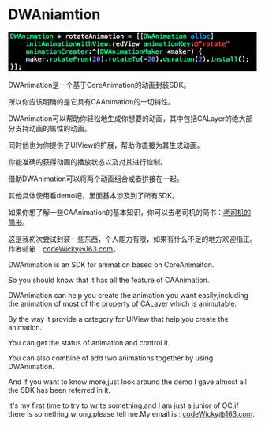 # DWAniamtion

![像我一样清爽](https://github.com/CodeWicky/DWAnimation/raw/master/1835430-04a7fd69f578b586.png)



DWAnimation是一个基于CoreAnimation的动画封装SDK。

所以你应该明确的是它具有CAAnimation的一切特性。

DWAnimation可以帮助你轻松地生成你想要的动画，其中包括CALayer的绝大部分支持动画的属性的动画。

同时他也为你提供了UIView的扩展，帮助你直接为其生成动画。

你能准确的获得动画的播放状态以及对其进行控制。

借助DWAnimation可以将两个动画组合或者拼接在一起。

其他具体使用看demo吧，里面基本涉及到了所有SDK。

如果你想了解一些CAAnimation的基本知识，你可以去老司机的简书：[老司机的简书](http://www.jianshu.com/p/92a0661a21c6)。

这是我初次尝试封装一些东西，个人能力有限，如果有什么不足的地方欢迎指正。作者邮箱：codeWicky@163.com。

DWAnimation is an SDK for animation based on CoreAnimaiton.

So you should know that it has all the feature of CAAnimation.

DWAnimation can help you create the animation you want easily,including the animation of most of the property of CALayer which is animutable.

By the way it provide a category for UIView that help you create the animation.

You can get the status of animation and control it.

You can also combine of add two animations together by using DWAnimation.

And if you want to know more,just look around the demo I gave,almost all the SDK has been referred in it.

It's my first time to try to write something,and I am just a junior of OC,if there is something wrong,please tell me.My email is : codeWicky@163.com.
